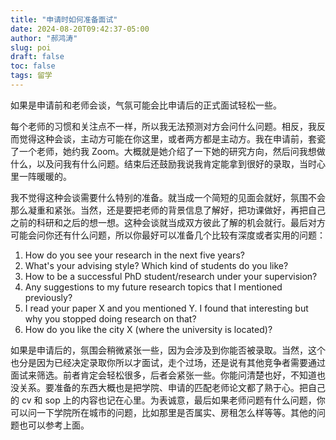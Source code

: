 ```yaml
---
title: "申请时如何准备面试"
date: 2024-08-20T09:42:37-05:00
author: "郝鸿涛"
slug: poi
draft: false
toc: false
tags: 留学
---
```

如果是申请前和老师会谈，气氛可能会比申请后的正式面试轻松一些。

每个老师的习惯和关注点不一样，所以我无法预测对方会问什么问题。相反，我反而觉得这种会谈，主动方可能在你这里，或者两方都是主动方。我在申请前，套瓷了一个老师，她约我 Zoom。大概就是她介绍了一下她的研究方向，然后问我想做什么，以及问我有什么问题。结束后还鼓励我说我肯定能拿到很好的录取，当时心里一阵暖暖的。

我不觉得这种会谈需要什么特别的准备。就当成一个简短的见面会就好，氛围不会那么凝重和紧张。当然，还是要把老师的背景信息了解好，把功课做好，再把自己之前的科研和之后的想一想。这种会谈就当成双方彼此了解的机会就行。最后对方可能会问你还有什么问题，所以你最好可以准备几个比较有深度或者实用的问题：

1. How do you see your research in the next five years?
2. What's your advising style? Which kind of students do you like?
3. How to be a successful PhD student/research under your supervision?
4. Any suggestions to my future research topics that I mentioned previously?
5. I read your paper X and you mentioned Y. I found that interesting but why you stopped doing research on that?
6. How do you like the city X (where the university is located)?

如果是申请后的，氛围会稍微紧张一些，因为会涉及到你能否被录取。当然，这个也分是因为已经决定录取你所以才面试，走个过场，还是说有其他竞争者需要通过面试来筛选。前者肯定会轻松很多，后者会紧张一些。你能问清楚也好，不知道也没关系。要准备的东西大概也是把学院、申请的匹配老师论文都了熟于心。把自己的 cv 和 sop 上的内容也记在心里。为表诚意，最后如果老师问题有什么问题，你可以问一下学院所在城市的问题，比如那里是否属实、房租怎么样等等。其他的问题也可以参考上面。